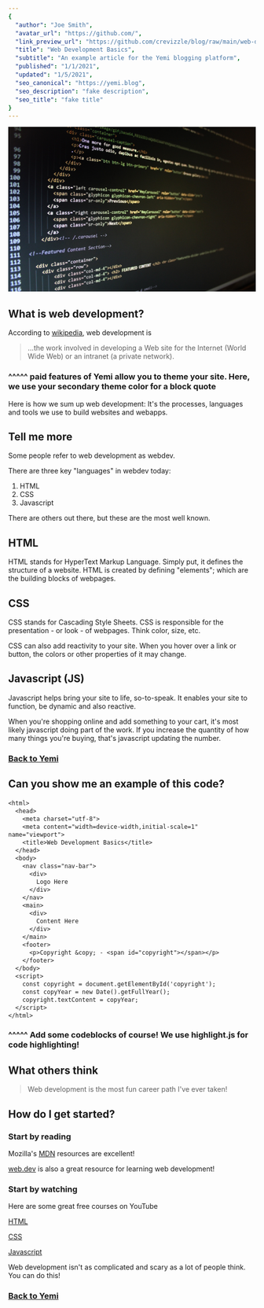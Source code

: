 ```yaml
---
{
  "author": "Joe Smith",
  "avatar_url": "https://github.com/",
  "link_preview_url": "https://github.com/crevizzle/blog/raw/main/web-dev.jpg",
  "title": "Web Development Basics",
  "subtitle": "An example article for the Yemi blogging platform",
  "published": "1/1/2021",
  "updated": "1/5/2021",
  "seo_canonical": "https://yemi.blog",
  "seo_description": "fake description",
  "seo_title": "fake title"
}
---
```

![web-dev](https://github.com/crevizzle/blog/raw/main/web-dev.jpg)

## What is web development?

According to [wikipedia](https://en.wikipedia.org/wiki/Web_development), web development is

> ...the work involved in developing a Web site for the Internet (World Wide Web) or an intranet (a private network).

### ^^^^^ paid features of Yemi allow you to theme your site. Here, we use your secondary theme color for a block quote

Here is how we sum up web development: It's the processes, languages and tools we use to build websites and webapps.

## Tell me more

Some people refer to web development as webdev.

There are three key "languages" in webdev today:

1) HTML
2) CSS
3) Javascript

There are others out there, but these are the most well known.

## HTML

HTML stands for HyperText Markup Language. Simply put, it defines the structure of a website. HTML is created by defining "elements"; which are the building blocks of webpages.

## CSS

CSS stands for Cascading Style Sheets. CSS is responsible for the presentation - or look - of webpages. Think color, size, etc.

CSS can also add reactivity to your site. When you hover over a link or button, the colors or other properties of it may change.

## Javascript (JS)

Javascript helps bring your site to life, so-to-speak. It enables your site to function, be dynamic and also reactive.

When you're shopping online and add something to your cart, it's most likely javascript doing part of the work. If you increase the quantity of how many things you're buying, that's javascript updating the number.

### [Back to Yemi](https://yemi.blog/#login)

## Can you show me an example of this code?

```
<html>
  <head>
    <meta charset="utf-8">
    <meta content="width=device-width,initial-scale=1" name="viewport">
    <title>Web Development Basics</title>
  </head>
  <body>
    <nav class="nav-bar">
      <div>
        Logo Here
      </div>
    </nav>
    <main>
      <div>
        Content Here
      </div>
    </main>
    <footer>
      <p>Copyright &copy; - <span id="copyright"></span></p>
    </footer>
  </body>
  <script>
    const copyright = document.getElementById('copyright');
    const copyYear = new Date().getFullYear();
    copyright.textContent = copyYear;
  </script>
</html>
```

### ^^^^^ Add some codeblocks of course! We use highlight.js for code highlighting!

## What others think

> Web development is the most fun career path I've ever taken!

## How do I get started?

### Start by reading

Mozilla's [MDN](https://developer.mozilla.org/en-US/docs/Learn) resources are excellent!

[web.dev](https://web.dev/learn/) is also a great resource for learning web development!

### Start by watching

Here are some great free courses on YouTube

[HTML](https://youtu.be/UB1O30fR-EE)

[CSS](https://youtu.be/yfoY53QXEnI)

[Javascript](https://youtu.be/hdI2bqOjy3c)


Web development isn't as complicated and scary as a lot of people think. You can do this!

### [Back to Yemi](https://yemi.blog/#login)
